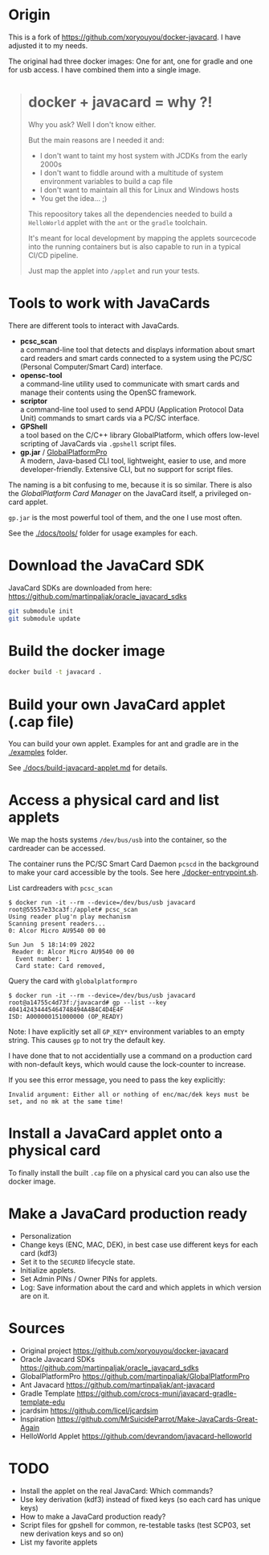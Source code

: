 # Origin

This is a fork of <https://github.com/xoryouyou/docker-javacard>.
I have adjusted it to my needs.

The original had three docker images:
One for ant, one for gradle and one for usb access.
I have combined them into a single image.

> # docker + javacard = why ?!
> 
> Why you ask? Well I don't know either.
> 
> But the main reasons are I needed it and:
> * I don't want to taint my host system with JCDKs from the early 2000s
> * I don't want to fiddle around with a multitude of system environment variables to build a cap file
> * I don't want to maintain all this for Linux and Windows hosts
> * You get the idea... ;)
> 
> This repoository takes all the dependencies needed to build a `HelloWorld` applet
> with the `ant` or the `gradle` toolchain.
> 
> It's meant for local development by mapping the applets sourcecode into the
> running containers but is also capable to run in a typical CI/CD pipeline.
> 
> Just map the applet into `/applet` and run your tests.

# Tools to work with JavaCards

There are different tools to interact with JavaCards.

- **pcsc_scan**  
  a command-line tool that detects and displays information about smart card readers
  and smart cards connected to a system using the PC/SC (Personal Computer/Smart Card) interface.
- **opensc-tool**  
  a command-line utility used to communicate with smart cards and manage
  their contents using the OpenSC framework.
- **scriptor**  
  a command-line tool used to send APDU (Application Protocol Data Unit) commands
  to smart cards via a PC/SC interface.
- **GPShell**  
  a tool based on the C/C++ library GlobalPlatform,
  which offers low-level scripting of JavaCards via `.gpshell` script files.
- **gp.jar** / [GlobalPlatformPro](https://github.com/martinpaljak/GlobalPlatformPro)  
  A modern, Java-based CLI tool, lightweight, easier to use, and more developer-friendly.
  Extensive CLI, but no support for script files.

The naming is a bit confusing to me, because it is so similar.
There is also the *GlobalPlatform Card Manager* on the JavaCard itself,
a privileged on-card applet.

`gp.jar` is the most powerful tool of them, and the one I use most often.

See the [./docs/tools/](./docs/tools/) folder for usage examples for each.

# Download the JavaCard SDK

JavaCard SDKs are downloaded from here:
<https://github.com/martinpaljak/oracle_javacard_sdks>

```bash
git submodule init
git submodule update
```

# Build the docker image

```bash
docker build -t javacard .
```

# Build your own JavaCard applet (.cap file)

You can build your own applet.
Examples for ant and gradle are in the [./examples](./examples) folder.

See [./docs/build-javacard-applet.md](./docs/build-javacard-applet.md) for details.

# Access a physical card and list applets

We map the hosts systems `/dev/bus/usb` into the container,
so the cardreader can be accessed.

The container runs the PC/SC Smart Card Daemon `pcscd` in the background
to make your card accessible by the tools.
See here [./docker-entrypoint.sh](./docker-entrypoint.sh).

List cardreaders with `pcsc_scan`

```shell-session
$ docker run -it --rm --device=/dev/bus/usb javacard
root@55557e33ca3f:/applet# pcsc_scan 
Using reader plug'n play mechanism
Scanning present readers...
0: Alcor Micro AU9540 00 00
 
Sun Jun  5 18:14:09 2022
 Reader 0: Alcor Micro AU9540 00 00
  Event number: 1
  Card state: Card removed, 
```

Query the card with `globalplatformpro`

```shell-session
$ docker run -it --rm --device=/dev/bus/usb javacard
root@a14755c4d73f:/javacard# gp --list --key 404142434445464748494A4B4C4D4E4F
ISD: A000000151000000 (OP_READY)
```

Note: I have explicitly set all `GP_KEY*` environment variables to an empty string.
This causes `gp` to not try the default key.

I have done that to not accidentially use a command on a production card with non-default keys,
which would cause the lock-counter to increase.

If you see this error message, you need to pass the key explicitly:

```
Invalid argument: Either all or nothing of enc/mac/dek keys must be set, and no mk at the same time!
```

# Install a JavaCard applet onto a physical card

To finally install the built `.cap` file on a physical card
you can also use the docker image.

# Make a JavaCard production ready

- Personalization
- Change keys (ENC, MAC, DEK), in best case use different keys for each card (kdf3)
- Set it to the `SECURED` lifecycle state.
- Initialize applets.
- Set Admin PINs / Owner PINs for applets.
- Log: Save information about the card and which applets in which version are on it.

# Sources

* Original project https://github.com/xoryouyou/docker-javacard
* Oracle Javacard SDKs https://github.com/martinpaljak/oracle_javacard_sdks
* GlobalPlatformPro https://github.com/martinpaljak/GlobalPlatformPro
* Ant Javacard https://github.com/martinpaljak/ant-javacard
* Gradle Template https://github.com/crocs-muni/javacard-gradle-template-edu
* jcardsim https://github.com/licel/jcardsim
* Inspiration https://github.com/MrSuicideParrot/Make-JavaCards-Great-Again
* HelloWorld Applet https://github.com/devrandom/javacard-helloworld

# TODO

- Install the applet on the real JavaCard: Which commands?
- Use key derivation (kdf3) instead of fixed keys (so each card has unique keys)
- How to make a JavaCard production ready?
- Script files for gpshell for common, re-testable tasks (test SCP03, set new derivation keys and so on)
- List my favorite applets
